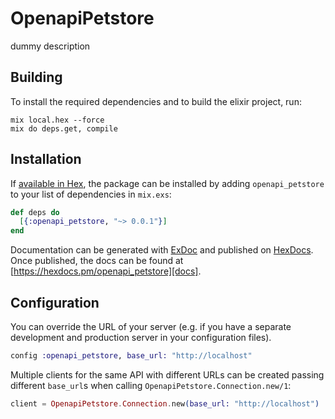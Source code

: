 # OpenapiPetstore

dummy description

## Building

To install the required dependencies and to build the elixir project, run:

```console
mix local.hex --force
mix do deps.get, compile
```

## Installation

If [available in Hex][], the package can be installed by adding `openapi_petstore` to
your list of dependencies in `mix.exs`:

```elixir
def deps do
  [{:openapi_petstore, "~> 0.0.1"}]
end
```

Documentation can be generated with [ExDoc][] and published on [HexDocs][]. Once published, the docs can be found at
[https://hexdocs.pm/openapi_petstore][docs].

## Configuration

You can override the URL of your server (e.g. if you have a separate development and production server in your
configuration files).

```elixir
config :openapi_petstore, base_url: "http://localhost"
```

Multiple clients for the same API with different URLs can be created passing different `base_url`s when calling
`OpenapiPetstore.Connection.new/1`:

```elixir
client = OpenapiPetstore.Connection.new(base_url: "http://localhost")
```

[exdoc]: https://github.com/elixir-lang/ex_doc
[hexdocs]: https://hexdocs.pm
[available in hex]: https://hex.pm/docs/publish
[docs]: https://hexdocs.pm/openapi_petstore
